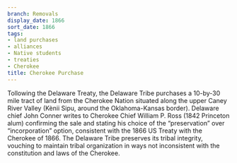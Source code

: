 ```yaml
---
branch: Removals
display_date: 1866
sort_date: 1866
tags:
- land purchases
- alliances
- Native students
- treaties
- Cherokee
title: Cherokee Purchase
---
```


Tollowing the Delaware Treaty, the Delaware Tribe purchases a 10-by-30 mile tract of land from the Cherokee Nation situated along the upper Caney River Valley (Kènii Sipu, around the Oklahoma-Kansas border). Delaware chief John Conner writes to Cherokee Chief William P. Ross (1842 Princeton alum) confirming the sale and stating his choice of the “preservation” over “incorporation” option, consistent with the 1866 US Treaty with the Cherokee of 1866. The Delaware Tribe preserves its tribal integrity, vouching to maintain tribal organization in ways not inconsistent with the constitution and laws of the Cherokee.
